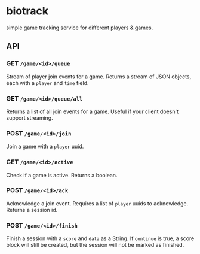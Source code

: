 # biotrack

simple game tracking service for different players & games.

## API

### GET `/game/<id>/queue`

Stream of player join events for a game. Returns a stream of JSON objects,
each with a `player` and `time` field.

### GET `/game/<id>/queue/all`

Returns a list of all join events for a game. Useful if your
client doesn't support streaming.

### POST `/game/<id>/join`

Join a game with a `player` uuid.

### GET `/game/<id>/active`

Check if a game is active. Returns a boolean.

### POST `/game/<id>/ack`

Acknowledge a join event. Requires a list of `player` uuids to acknowledge.
Returns a session id.

### POST `/game/<id>/finish`

Finish a session with a `score` and `data` as a String.
If `continue` is true, a score block will still be created,
but the session will not be marked as finished.
